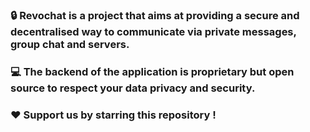 ### 🔒 Revochat is a project that aims at providing a secure and decentralised way to communicate via private messages, group chat and servers.

### 💻 The backend of the application is proprietary but open source to respect your data privacy and security.

### ❤️ Support us by starring this repository !
